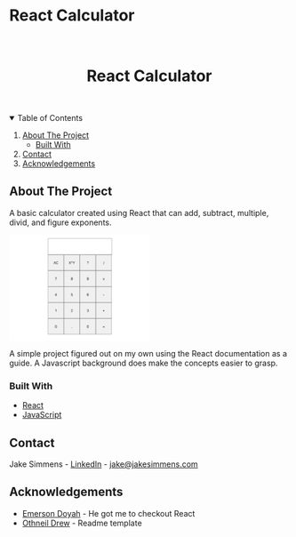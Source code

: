# React Calculator




<!-- PROJECT LOGO -->
<br />
<p align="center">
  <h1 align="center">React Calculator</h1>
  <br/>

</p>



<!-- TABLE OF CONTENTS -->
<details open="open">
  <summary>Table of Contents</summary>
  <ol>
    <li>
      <a href="#about-the-project">About The Project</a>
      <ul>
        <li><a href="#built-with">Built With</a></li>
      </ul>
    </li>
    <li><a href="#contact">Contact</a></li>
    <li><a href="#acknowledgements">Acknowledgements</a></li>
  </ol>
</details>



<!-- ABOUT THE PROJECT -->
## About The Project

A basic calculator created using React that can add, subtract, multiple, divid, and figure exponents.

<img src="./reactCalcScreenShot.png" align="center" width=50%>

A simple project figured out on my own using the React documentation as a guide.  A Javascript background does make the concepts easier to grasp.

### Built With

* [React](https://reactjs.org)
* [JavaScript](https://www.ecma-international.org/technical-committees/tc39/)


<!-- CONTACT -->
## Contact

Jake Simmens - [LinkedIn](https://linkedin.com/in/jakesimmens) - jake@jakesimmens.com

<!--Project Link: [http://jakesimmens.com](http://jakesimmens.com) -->



<!-- ACKNOWLEDGEMENTS -->
## Acknowledgements
* [Emerson Doyah](https://github.com/emerzonic) - He got me to checkout React
* [Othneil Drew](https://github.com/othneildrew/Best-README-Template) - Readme template
